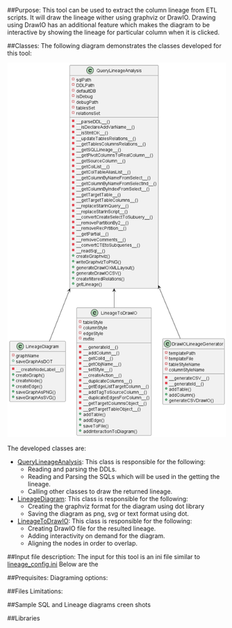 ##Purpose:
This tool can be used to extract the column lineage from ETL scripts.
It will draw the lineage wither using graphviz or DrawIO.
Drawing using DrawIO has an additional feature which makes the diagram to
be interactive by showing the lineage for particular column when it is clicked.

##Classes:
The following diagram demonstrates the classes developed for this tool:

![Screenshot of a comment on a GitHub issue showing an image, added in the Markdown, of an Octocat smiling and raising a tentacle.](./lineage_class_diagram.png)

The developed classes are:
- [QueryLineageAnalysis](./querylineage2.py):
This class is responsible for the following:
  * Reading and parsing the DDLs.
  * Reading and Parsing the SQLs which will be used in the getting the lineage.
  * Calling other classes to draw the returned lineage.
- [LineageDiagram](./lineage_diagram.py): 
This class is responsible for the following:
  * Creating the graphviz format for the diagram using dot library
  * Saving the diagram as png, svg or text format using dot.
- [LineageToDrawIO](./lineagetodrawio.py):
This class is responsible for the following:
  * Creating DrawIO file for the resulted lineage.
  * Adding interactivity on demand for the diagram.
  * Aligning the nodes in order to overlap.

##Input file description:
The input for this tool is an ini file similar to [lineage_config.ini](./lineage_config.ini)
Below are the 

##Prequisites:
Diagraming options:

##Files
Limitations:

##Sample SQL and Lineage diagrams creen shots

##Libraries